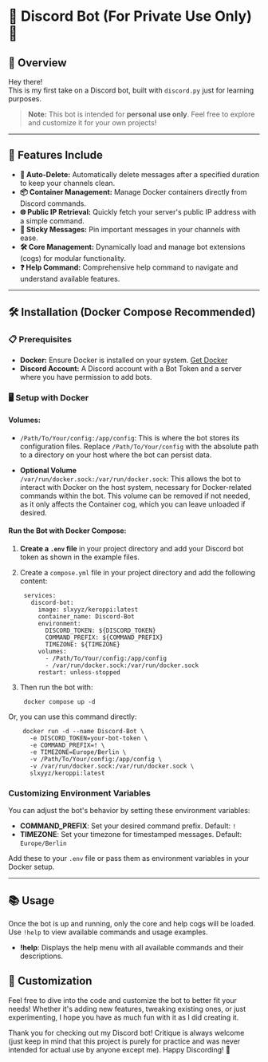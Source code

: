 # 🎉 Discord Bot (For Private Use Only) 🎉

## 🚀 Overview

Hey there!  
This is my first take on a Discord bot, built with `discord.py` just for learning purposes.

> **Note:** This bot is intended for **personal use only**. Feel free to explore and customize it for your own projects!

---

## 🌟 Features Include

- **🔄 Auto-Delete:** Automatically delete messages after a specified duration to keep your channels clean.
- **📦 Container Management:** Manage Docker containers directly from Discord commands.
- **🌐 Public IP Retrieval:** Quickly fetch your server's public IP address with a simple command.
- **📌 Sticky Messages:** Pin important messages in your channels with ease.
- **🛠️ Core Management:** Dynamically load and manage bot extensions (cogs) for modular functionality.
- **❓ Help Command:** Comprehensive help command to navigate and understand available features.

---

## 🛠️ Installation (Docker Compose Recommended)

### 📋 Prerequisites

- **Docker:** Ensure Docker is installed on your system. [Get Docker](https://docs.docker.com/get-docker/)
- **Discord Account:** A Discord account with a Bot Token and a server where you have permission to add bots.

### 🖥️ Setup with Docker

#### Volumes:

  - `/Path/To/Your/config:/app/config`: This is where the bot stores its configuration files. Replace `/Path/To/Your/config` with the absolute path to a directory on your host where the bot can persist data.
  
  - **Optional Volume**  
    `/var/run/docker.sock:/var/run/docker.sock`: This allows the bot to interact with Docker on the host system, necessary for Docker-related commands within the bot. This volume can be removed if not needed, as it only affects the Container cog, which you can leave unloaded if desired.

#### Run the Bot with Docker Compose:

1. **Create a `.env` file** in your project directory and add your Discord bot token as shown in the example files.
2. Create a `compose.yml` file in your project directory and add the following content:
   
        services:
          discord-bot:
            image: slxyyz/keroppi:latest
            container_name: Discord-Bot
            environment:
              DISCORD_TOKEN: ${DISCORD_TOKEN}
              COMMAND_PREFIX: ${COMMAND_PREFIX}
              TIMEZONE: ${TIMEZONE}
            volumes:
              - /Path/To/Your/config:/app/config
              - /var/run/docker.sock:/var/run/docker.sock
            restart: unless-stopped

4. Then run the bot with:

        docker compose up -d

Or, you can use this command directly:

        docker run -d --name Discord-Bot \
          -e DISCORD_TOKEN=your-bot-token \
          -e COMMAND_PREFIX=! \
          -e TIMEZONE=Europe/Berlin \
          -v /Path/To/Your/config:/app/config \
          -v /var/run/docker.sock:/var/run/docker.sock \
          slxyyz/keroppi:latest

### Customizing Environment Variables

You can adjust the bot's behavior by setting these environment variables:

- **COMMAND_PREFIX**: Set your desired command prefix. Default: `!`
- **TIMEZONE**: Set your timezone for timestamped messages. Default: `Europe/Berlin`

Add these to your `.env` file or pass them as environment variables in your Docker setup.

---

## 📚 Usage

Once the bot is up and running, only the core and help cogs will be loaded. Use `!help` to view available commands and usage examples.

- **!help**: Displays the help menu with all available commands and their descriptions.

## 🎨 Customization

Feel free to dive into the code and customize the bot to better fit your needs! Whether it's adding new features, tweaking existing ones, or just experimenting, I hope you have as much fun with it as I did creating it.

Thank you for checking out my Discord bot! Critique is always welcome (just keep in mind that this project is purely for practice and was never intended for actual use by anyone except me). Happy Discording! 🎉
